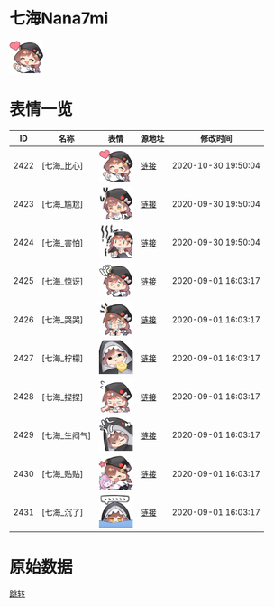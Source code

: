 # 七海Nana7mi

<img src="./cover.png" height="60" alt="cover" />

# 表情一览

|ID|名称|表情|源地址|修改时间|
|----|----|----|----|----|
|2422|[七海_比心]|<img src="./pic/002422_%5B七海_比心%5D.png" height="60" alt="比心"/>|[链接](http://i0.hdslb.com/bfs/emote/ecb4142b45c98f3f9938a45baf7b5a56017328af.png)|2020-10-30 19:50:04|
|2423|[七海_尴尬]|<img src="./pic/002423_%5B七海_尴尬%5D.png" height="60" alt="尴尬"/>|[链接](http://i0.hdslb.com/bfs/emote/c15eff7ae3425cb2cf8b9fd666b19ee98b5c3bf3.png)|2020-09-30 19:50:04|
|2424|[七海_害怕]|<img src="./pic/002424_%5B七海_害怕%5D.png" height="60" alt="害怕"/>|[链接](http://i0.hdslb.com/bfs/emote/3080aace976d89c5c1078e191b88707b68f12d19.png)|2020-09-30 19:50:04|
|2425|[七海_惊讶]|<img src="./pic/002425_%5B七海_惊讶%5D.png" height="60" alt="惊讶"/>|[链接](http://i0.hdslb.com/bfs/emote/9f4b4d7a2aeb54c0f96ae3aeca14c6eeccb67b29.png)|2020-09-01 16:03:17|
|2426|[七海_哭哭]|<img src="./pic/002426_%5B七海_哭哭%5D.png" height="60" alt="哭哭"/>|[链接](http://i0.hdslb.com/bfs/emote/eb26d93836328afb13a51b979867280622d22b33.png)|2020-09-01 16:03:17|
|2427|[七海_柠檬]|<img src="./pic/002427_%5B七海_柠檬%5D.png" height="60" alt="柠檬"/>|[链接](http://i0.hdslb.com/bfs/emote/f1419f226d508099a85e748223be9570dac312fc.png)|2020-09-01 16:03:17|
|2428|[七海_捏捏]|<img src="./pic/002428_%5B七海_捏捏%5D.png" height="60" alt="捏捏"/>|[链接](http://i0.hdslb.com/bfs/emote/64553ef047ef8433ea57a9d86000e902f8d23171.png)|2020-09-01 16:03:17|
|2429|[七海_生闷气]|<img src="./pic/002429_%5B七海_生闷气%5D.png" height="60" alt="生闷气"/>|[链接](http://i0.hdslb.com/bfs/emote/9ae6980c25442b896c41a0078fa4d935961ad469.png)|2020-09-01 16:03:17|
|2430|[七海_贴贴]|<img src="./pic/002430_%5B七海_贴贴%5D.png" height="60" alt="贴贴"/>|[链接](http://i0.hdslb.com/bfs/emote/1f3328f60e24aed74e49a92c8bf9d21bc58a84e4.png)|2020-09-01 16:03:17|
|2431|[七海_沉了]|<img src="./pic/002431_%5B七海_沉了%5D.png" height="60" alt="沉了"/>|[链接](http://i0.hdslb.com/bfs/emote/1ccb28e4d8b775feaeac26a3e80dadbad1b21e05.png)|2020-09-01 16:03:17|

# 原始数据

[跳转](./raw.json)

